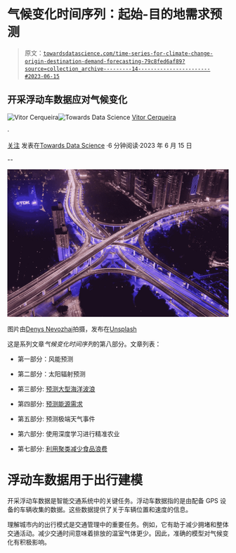 # 气候变化时间序列：起始-目的地需求预测

> 原文：[`towardsdatascience.com/time-series-for-climate-change-origin-destination-demand-forecasting-79c8fed6af89?source=collection_archive---------14-----------------------#2023-06-15`](https://towardsdatascience.com/time-series-for-climate-change-origin-destination-demand-forecasting-79c8fed6af89?source=collection_archive---------14-----------------------#2023-06-15)

## 开采浮动车数据应对气候变化

[](https://vcerq.medium.com/?source=post_page-----79c8fed6af89--------------------------------)![Vitor Cerqueira](https://vcerq.medium.com/?source=post_page-----79c8fed6af89--------------------------------)[](https://towardsdatascience.com/?source=post_page-----79c8fed6af89--------------------------------)![Towards Data Science](https://towardsdatascience.com/?source=post_page-----79c8fed6af89--------------------------------) [Vitor Cerqueira](https://vcerq.medium.com/?source=post_page-----79c8fed6af89--------------------------------)

·

[关注](https://medium.com/m/signin?actionUrl=https%3A%2F%2Fmedium.com%2F_%2Fsubscribe%2Fuser%2Fefb5f27c836d&operation=register&redirect=https%3A%2F%2Ftowardsdatascience.com%2Ftime-series-for-climate-change-origin-destination-demand-forecasting-79c8fed6af89&user=Vitor+Cerqueira&userId=efb5f27c836d&source=post_page-efb5f27c836d----79c8fed6af89---------------------post_header-----------) 发表在[Towards Data Science](https://towardsdatascience.com/?source=post_page-----79c8fed6af89--------------------------------) ·6 分钟阅读·2023 年 6 月 15 日

--

[](https://medium.com/m/signin?actionUrl=https%3A%2F%2Fmedium.com%2F_%2Fbookmark%2Fp%2F79c8fed6af89&operation=register&redirect=https%3A%2F%2Ftowardsdatascience.com%2Ftime-series-for-climate-change-origin-destination-demand-forecasting-79c8fed6af89&source=-----79c8fed6af89---------------------bookmark_footer-----------)![](img/8b8326d71e3d800402ab1a16ddf64987.png)

图片由[Denys Nevozhai](https://unsplash.com/fr/@dnevozhai?utm_source=medium&utm_medium=referral)拍摄，发布在[Unsplash](https://unsplash.com/?utm_source=medium&utm_medium=referral)

这是系列文章*气候变化时间序列*的第八部分。文章列表：

+   第一部分：风能预测

+   第二部分：太阳辐射预测

+   第三部分: [预测大型海洋波浪](https://medium.com/towards-data-science/time-series-for-climate-change-forecasting-large-ocean-waves-78484536be36)

+   第四部分: [预测能源需求](https://medium.com/towards-data-science/time-series-for-climate-change-forecasting-energy-demand-79f39c24c85e)

+   第五部分: 预测极端天气事件

+   第六部分: 使用深度学习进行精准农业

+   第七部分: [利用聚类减少食品浪费](https://medium.com/towards-data-science/time-series-for-climate-change-reducing-food-waste-with-clustering-c2f067ffa907)

# 浮动车数据用于出行建模

开采浮动车数据是智能交通系统中的关键任务。浮动车数据指的是由配备 GPS 设备的车辆收集的数据。这些数据提供了关于车辆位置和速度的信息。

理解城市内的出行模式是交通管理中的重要任务。例如，它有助于减少拥堵和整体交通活动。减少交通时间意味着排放的温室气体更少。因此，准确的模型对气候变化有积极影响。
